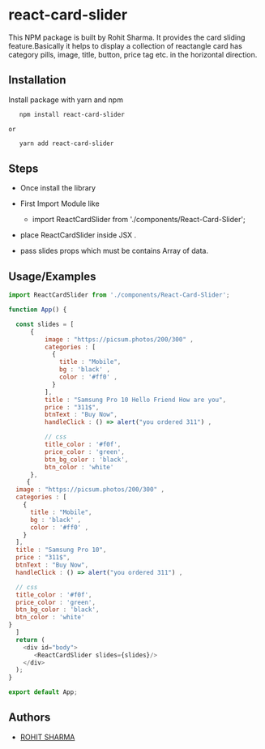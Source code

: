 
# react-card-slider
This NPM package is built by Rohit Sharma. It provides the card sliding feature.Basically it helps to display a collection of reactangle card has category pills, image, title, button, price tag etc.  in the horizontal direction. 

## Installation

Install package with yarn and npm

```bash
   npm install react-card-slider
```
    or 

```bash
   yarn add react-card-slider
```

## Steps

- Once install the library

- First Import Module like
  - import ReactCardSlider from './components/React-Card-Slider';

- place ReactCardSlider inside JSX .

- pass slides props which must be contains Array of data.

## Usage/Examples

```javascript
import ReactCardSlider from './components/React-Card-Slider';

function App() {

  const slides = [
      {
          image : "https://picsum.photos/200/300" ,
          categories : [
            {
              title : "Mobile",
              bg : 'black' ,
              color : '#ff0' ,
            }
          ],
          title : "Samsung Pro 10 Hello Friend How are you",
          price : "311$",
          btnText : "Buy Now",
          handleClick : () => alert("you ordered 311") ,

          // css
          title_color : '#f0f',
          price_color : 'green',
          btn_bg_color : 'black',
          btn_color : 'white'
      },
     {
  image : "https://picsum.photos/200/300" ,
  categories : [
    {
      title : "Mobile",
      bg : 'black' ,
      color : '#ff0' ,
    }
  ],
  title : "Samsung Pro 10",
  price : "311$",
  btnText : "Buy Now",
  handleClick : () => alert("you ordered 311") ,

  // css
  title_color : '#f0f',
  price_color : 'green',
  btn_bg_color : 'black',
  btn_color : 'white'
}
  ]
  return (
    <div id="body">
       <ReactCardSlider slides={slides}/>
    </div>
  );
}

export default App;


```


## Authors

- [ROHIT SHARMA](https://www.github.com/srmarohit)

